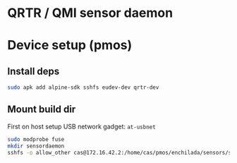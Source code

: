 # QRTR / QMI sensor daemon

# Device setup (pmos)

## Install deps
```bash
sudo apk add alpine-sdk sshfs eudev-dev qrtr-dev
```

## Mount build dir
First on host setup USB network gadget: `at-usbnet`

```bash
sudo modprobe fuse
mkdir sensordaemon
sshfs -o allow_other cas@172.16.42.2:/home/cas/pmos/enchilada/sensors/sensordaemon sensordaemon
```
